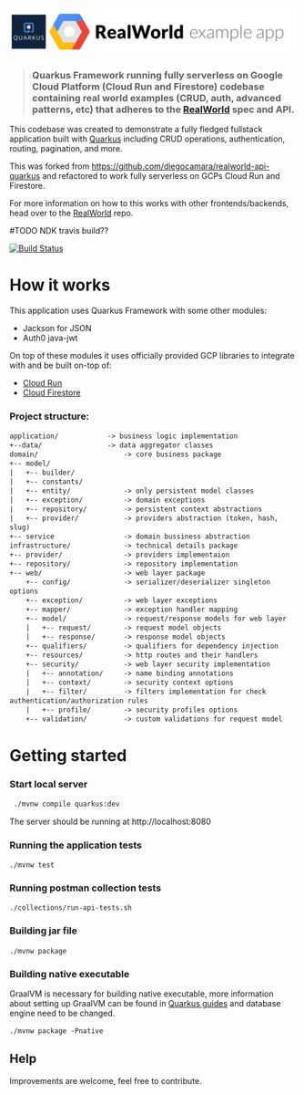 # ![RealWorld Example App](quarkus-gcp-logo.png)

> ### Quarkus Framework running fully serverless on Google Cloud Platform (Cloud Run and Firestore) codebase containing real world examples (CRUD, auth, advanced patterns, etc) that adheres to the [RealWorld](https://github.com/gothinkster/realworld) spec and API.

This codebase was created to demonstrate a fully fledged fullstack application built with [Quarkus](https://quarkus.io/) including CRUD operations, authentication, routing, pagination, and more.

This was forked from https://github.com/diegocamara/realworld-api-quarkus and refactored to work fully serverless on GCPs Cloud Run and Firestore.

For more information on how to this works with other frontends/backends, head over to the [RealWorld](https://github.com/gothinkster/realworld) repo.

#TODO NDK travis build??

[![Build Status](https://travis-ci.org/nickdk/realworld-api-quarkus.svg?branch=master)](https://travis-ci.org/nickdk/realworld-api-quarkus)

# How it works

This application uses Quarkus Framework with some other modules:

* Jackson for JSON
* Auth0 java-jwt

On top of these modules it uses officially provided GCP libraries to integrate with and be built on-top of:

* [Cloud Run](https://cloud.google.com/run/docs)
* [Cloud Firestore](https://cloud.google.com/firestore/docs)

### Project structure:
```
application/            -> business logic implementation
+--data/                -> data aggregator classes
domain/                     -> core business package
+-- model/
|   +-- builder/
|   +-- constants/
|   +-- entity/             -> only persistent model classes
|   +-- exception/          -> domain exceptions
|   +-- repository/         -> persistent context abstractions
|   +-- provider/           -> providers abstraction (token, hash, slug)
+-- service                 -> domain bussiness abstraction
infrastructure/             -> technical details package
+-- provider/               -> providers implementaion
+-- repository/             -> repository implementation
+-- web/                    -> web layer package
    +-- config/             -> serializer/deserializer singleton options
    +-- exception/          -> web layer exceptions
    +-- mapper/             -> exception handler mapping
    +-- model/              -> request/response models for web layer
    |   +-- request/        -> request model objects
    |   +-- response/       -> response model objects
    +-- qualifiers/         -> qualifiers for dependency injection 
    +-- resources/          -> http routes and their handlers
    +-- security/           -> web layer security implementation
    |   +-- annotation/     -> name binding annotations
    |   +-- context/        -> security context options
    |   +-- filter/         -> filters implementation for check authentication/authorization rules
    |   +-- profile/        -> security profiles options
    +-- validation/         -> custom validations for request model
```

# Getting started

### Start local server

```bash
 ./mvnw compile quarkus:dev
 ```
The server should be running at http://localhost:8080


### Running the application tests

``` 
./mvnw test 
```

### Running postman collection tests

```
./collections/run-api-tests.sh
```

### Building jar file

```
./mvnw package
```

### Building native executable

GraalVM is necessary for building native executable, more information about
setting up GraalVM can be found in [Quarkus guides](https://quarkus.io/guides/)
and database engine need to be changed.

```
./mvnw package -Pnative
```

## Help
Improvements are welcome, feel free to contribute.